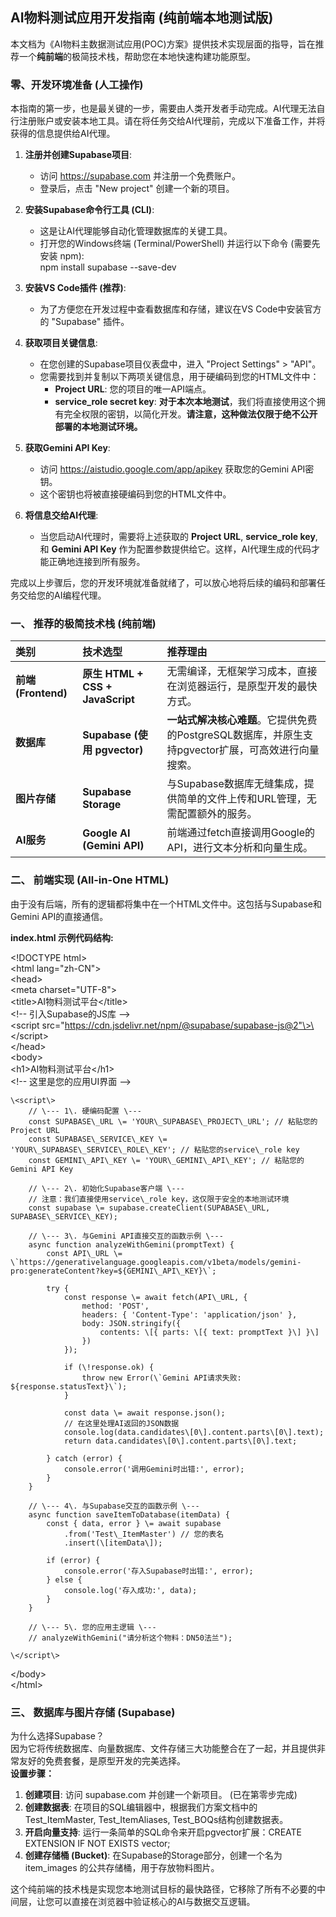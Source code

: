 ## **AI物料测试应用开发指南 (纯前端本地测试版)**

本文档为《AI物料主数据测试应用(POC)方案》提供技术实现层面的指导，旨在推荐一个**纯前端**的极简技术栈，帮助您在本地快速构建功能原型。

### **零、开发环境准备 (人工操作)**

本指南的第一步，也是最关键的一步，需要由人类开发者手动完成。AI代理无法自行注册账户或安装本地工具。请在将任务交给AI代理前，完成以下准备工作，并将获得的信息提供给AI代理。

1. **注册并创建Supabase项目**:  
   * 访问 https://supabase.com 并注册一个免费账户。  
   * 登录后，点击 "New project" 创建一个新的项目。  
2. **安装Supabase命令行工具 (CLI)**:  
   * 这是让AI代理能够自动化管理数据库的关键工具。  
   * 打开您的Windows终端 (Terminal/PowerShell) 并运行以下命令 (需要先安装 npm):  
     npm install supabase \--save-dev

3. **安装VS Code插件 (推荐)**:  
   * 为了方便您在开发过程中查看数据库和存储，建议在VS Code中安装官方的 "Supabase" 插件。  
4. **获取项目关键信息**:  
   * 在您创建的Supabase项目仪表盘中，进入 "Project Settings" \> "API"。  
   * 您需要找到并复制以下两项关键信息，用于硬编码到您的HTML文件中：  
     * **Project URL**: 您的项目的唯一API端点。  
     * **service\_role secret key**: **对于本次本地测试**，我们将直接使用这个拥有完全权限的密钥，以简化开发。**请注意，这种做法仅限于绝不公开部署的本地测试环境。**  
5. **获取Gemini API Key**:  
   * 访问 https://aistudio.google.com/app/apikey 获取您的Gemini API密钥。  
   * 这个密钥也将被直接硬编码到您的HTML文件中。  
6. **将信息交给AI代理**:  
   * 当您启动AI代理时，需要将上述获取的 **Project URL**, **service\_role key**, 和 **Gemini API Key** 作为配置参数提供给它。这样，AI代理生成的代码才能正确地连接到所有服务。

完成以上步骤后，您的开发环境就准备就绪了，可以放心地将后续的编码和部署任务交给您的AI编程代理。

### **一、 推荐的极简技术栈 (纯前端)**

| 类别 | 技术选型 | 推荐理由 |
| :---- | :---- | :---- |
| **前端 (Frontend)** | **原生 HTML \+ CSS \+ JavaScript** | 无需编译，无框架学习成本，直接在浏览器运行，是原型开发的最快方式。 |
| **数据库** | **Supabase (使用 pgvector)** | **一站式解决核心难题**。它提供免费的PostgreSQL数据库，并原生支持pgvector扩展，可高效进行向量搜索。 |
| **图片存储** | **Supabase Storage** | 与Supabase数据库无缝集成，提供简单的文件上传和URL管理，无需配置额外的服务。 |
| **AI服务** | **Google AI (Gemini API)** | 前端通过fetch直接调用Google的API，进行文本分析和向量生成。 |

### **二、 前端实现 (All-in-One HTML)**

由于没有后端，所有的逻辑都将集中在一个HTML文件中。这包括与Supabase和Gemini API的直接通信。

**index.html 示例代码结构:**

\<\!DOCTYPE html\>  
\<html lang="zh-CN"\>  
\<head\>  
    \<meta charset="UTF-8"\>  
    \<title\>AI物料测试平台\</title\>  
    \<\!-- 引入Supabase的JS库 \--\>  
    \<script src="https://cdn.jsdelivr.net/npm/@supabase/supabase-js@2"\>\</script\>  
\</head\>  
\<body\>  
    \<h1\>AI物料测试平台\</h1\>  
    \<\!-- 这里是您的应用UI界面 \--\>

    \<script\>  
        // \--- 1\. 硬编码配置 \---  
        const SUPABASE\_URL \= 'YOUR\_SUPABASE\_PROJECT\_URL'; // 粘贴您的Project URL  
        const SUPABASE\_SERVICE\_KEY \= 'YOUR\_SUPABASE\_SERVICE\_ROLE\_KEY'; // 粘贴您的service\_role key  
        const GEMINI\_API\_KEY \= 'YOUR\_GEMINI\_API\_KEY'; // 粘贴您的Gemini API Key

        // \--- 2\. 初始化Supabase客户端 \---  
        // 注意：我们直接使用service\_role key，这仅限于安全的本地测试环境  
        const supabase \= supabase.createClient(SUPABASE\_URL, SUPABASE\_SERVICE\_KEY);

        // \--- 3\. 与Gemini API直接交互的函数示例 \---  
        async function analyzeWithGemini(promptText) {  
            const API\_URL \= \`https://generativelanguage.googleapis.com/v1beta/models/gemini-pro:generateContent?key=${GEMINI\_API\_KEY}\`;  
              
            try {  
                const response \= await fetch(API\_URL, {  
                    method: 'POST',  
                    headers: { 'Content-Type': 'application/json' },  
                    body: JSON.stringify({  
                        contents: \[{ parts: \[{ text: promptText }\] }\]  
                    })  
                });

                if (\!response.ok) {  
                    throw new Error(\`Gemini API请求失败: ${response.statusText}\`);  
                }  
                  
                const data \= await response.json();  
                // 在这里处理AI返回的JSON数据  
                console.log(data.candidates\[0\].content.parts\[0\].text);  
                return data.candidates\[0\].content.parts\[0\].text;

            } catch (error) {  
                console.error('调用Gemini时出错:', error);  
            }  
        }

        // \--- 4\. 与Supabase交互的函数示例 \---  
        async function saveItemToDatabase(itemData) {  
            const { data, error } \= await supabase  
                .from('Test\_ItemMaster') // 您的表名  
                .insert(\[itemData\]);

            if (error) {  
                console.error('存入Supabase时出错:', error);  
            } else {  
                console.log('存入成功:', data);  
            }  
        }

        // \--- 5\. 您的应用主逻辑 \---  
        // analyzeWithGemini("请分析这个物料：DN50法兰");

    \</script\>  
\</body\>  
\</html\>

### **三、 数据库与图片存储 (Supabase)**

为什么选择Supabase？  
因为它将传统数据库、向量数据库、文件存储三大功能整合在了一起，并且提供非常友好的免费套餐，是原型开发的完美选择。  
**设置步骤：**

1. **创建项目**: 访问 supabase.com 并创建一个新项目。 (已在第零步完成)  
2. **创建数据表**: 在项目的SQL编辑器中，根据我们方案文档中的Test\_ItemMaster, Test\_ItemAliases, Test\_BOQs结构创建数据表。  
3. **开启向量支持**: 运行一条简单的SQL命令来开启pgvector扩展：CREATE EXTENSION IF NOT EXISTS vector;  
4. **创建存储桶 (Bucket)**: 在Supabase的Storage部分，创建一个名为 item\_images 的公共存储桶，用于存放物料图片。

这个纯前端的技术栈是实现您本地测试目标的最快路径，它移除了所有不必要的中间层，让您可以直接在浏览器中验证核心的AI与数据交互逻辑。